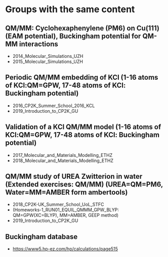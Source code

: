 # Groups with the same content

## QM/MM: Cyclohexaphenylene (PM6) on Cu(111) (EAM potential), Buckingham potential for QM-MM interactions
- 2014_Molecular_Simulations_UZH
- 2015_Molecular_Simulations_UZH


## Periodic QM/MM embedding of KCl (1-16 atoms of KCl:QM=GPW, 17-48 atoms of KCl: Buckingham potential)
- 2016_CP2K_Summer_School_2016_KCL
- 2019_Introduction_to_CP2K_GU


## Validation of a KCl QM/MM model (1-16 atoms of KCl:QM=GPW, 17-48 atoms of KCl: Buckingham potential)
- 2017_Molecular_and_Materials_Modelling_ETHZ
- 2018_Molecular_and_Materials_Modelling_ETHZ

## QM/MM study of UREA Zwitterion in water (Extended exercises: QM/MM) (UREA=QM=PM6, Water=MM=AMBER form ambertools)
- 2018_CP2K-UK_Summer_School_UoL_STFC
-  (Homeworks-1_RUN01_EQUIL_QMMM_GPW_BLYP: QM=GPW(XC=BLYP), MM=AMBER, GEEP method)
- 2019_Introduction_to_CP2K_GU

## Buckingham database
- https://www5.hp-ez.com/hp/calculations/page515